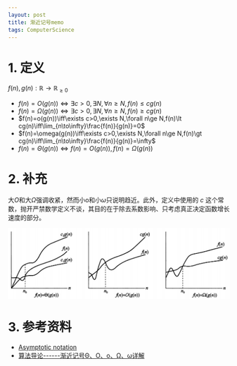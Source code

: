 ```yaml
---
layout: post
title: 渐近记号memo
tags: ComputerScience
---
```


# 1. 定义


$f(n),g(n):\mathbb{R}\to\mathbb{R}_{\ge0}$

- $f(n)=O(g(n))\iff\exists c>0,\exists N,\forall n\ge N,f(n)\le cg(n)$
- $f(n)=\Omega(g(n))\iff\exists c>0,\exists N,\forall n\ge N,f(n)\ge cg(n)$
- $f(n)=o(g(n))\iff\exists c>0,\exists N,\forall n\ge N,f(n)\lt cg(n)\iff\lim_{n\to\infty}\frac{f(n)}{g(n)}=0$
- $f(n)=\omega(g(n))\iff\exists c>0,\exists N,\forall n\ge N,f(n)\gt cg(n)\iff\lim_{n\to\infty}\frac{f(n)}{g(n)}=\infty$
- $f(n)=\Theta(g(n))\iff f(n)=O(g(n)),f(n)=\Omega(g(n))$

# 2. 补充

大$O$和大$\Omega$强调收紧，然而小o和小$\omega$只说明趋近。此外，定义中使用的 $c$ 这个常数，抛开严禁数学定义不谈，其目的在于除去系数影响、只考虑真正决定函数增长速度的部分。

<div class="img-frame"><img src="/assets/src/computing-complexity-notations/complexity.jpeg"></div>

# 3. 参考资料

- [Asymptotic notation](https://www.khanacademy.org/computing/computer-science/algorithms/asymptotic-notation/a/asymptotic-notation)
- [算法导论------渐近记号Θ、Ο、o、Ω、ω详解](https://blog.csdn.net/so_geili/article/details/53353593?utm_medium=distribute.pc_relevant.none-task-blog-2%7Edefault%7ECTRLIST%7Edefault-1.no_search_link&depth_1-utm_source=distribute.pc_relevant.none-task-blog-2%7Edefault%7ECTRLIST%7Edefault-1.no_search_link)

